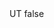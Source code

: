 <?xml version="1.0" encoding="UTF-8"?>
<CustomMetadata xmlns="http://soap.sforce.com/2006/04/metadata">
    <label>UT</label>
    <protected>false</protected>
</CustomMetadata>
